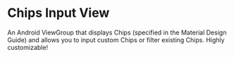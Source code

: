 # Chips Input View
An Android ViewGroup that displays Chips (specified in the Material Design Guide) and allows you to input custom Chips or filter existing Chips. Highly customizable!
